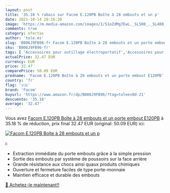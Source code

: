 ```yaml
---
layout: post
title: '35.18 % rabais sur Facom E.120PB Boîte à 28 embouts et un p'
date: 2021-10-14 20:16:20
image: 'https://m.media-amazon.com/images/I/51oZdMg7EwL._SL500_._SL400_.jpg'
comments: true
category: ofertas
author: 'tole.es'
slug: 'B006J9FB96-fr Facom E.120PB Boîte à 28 embouts et un porte embout E120PB'
sku: 'B006J9FB96-fr'
tags: [ 'Accessoires pour outillage électroportatif','Accessoires pour tournevis','Bricolage','Outillage à main et électroportatif','Sets dembouts pour tournevis','facom', ]
actualPrice: 32.47 EUR
currency: EUR
price: 32.47
comparePrice: 50.09 EUR
prodname: 'Facom E.120PB Boîte à 28 embouts et un porte embout E120PB'
country: 'fr'
flag: '🇫🇷'
brand: 'Facom'
buyurl: 'https://www.amazon.fr/dp/B006J9FB96/?tag=tolees0d-21'
descuento: '35.18'
average: '32.47'
---
```


Vous avez [Facom E.120PB Boîte à 28 embouts et un porte embout E120PB](https://www.amazon.fr/dp/B006J9FB96/?tag=tolees0d-21)  à  35.18 % de réduction, prix final  32.47 EUR (original: 50.09 EUR) ici:

[![Facom E.120PB Boîte à 28 embouts et un p](https://m.media-amazon.com/images/I/51oZdMg7EwL._SL500_._SL400_.jpg)](https://www.amazon.fr/dp/B006J9FB96/?tag=tolees0d-21)

ℹ️:

- Extraction immédiate du porte embouts grâce à la simple pression
- Sortie des embouts par système de poussoirs sur la face arrière
- Grande résistance aux chocs ainsi quaux produits chimiques
- Ouverture et fermeture faciles de type porte-monnaie
- Maintien efficace et durable des embouts

[🛒 Achetez-le maintenant!!](https://www.amazon.fr/dp/B006J9FB96/?tag=tolees0d-21)
